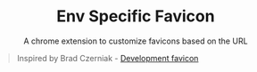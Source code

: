 <h1 align="center">Env Specific Favicon</h1>
<p align="center">A chrome extension to customize favicons based on the URL</p>


> Inspired by Brad Czerniak - [Development favicon](https://github.com/ao5357/development_favicon)
